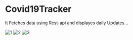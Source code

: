 # Covid19Tracker
It Fetches data using Rest-api and displayes daily Updates...

![1](https://user-images.githubusercontent.com/99630855/184478131-d36d127b-2908-48c8-999b-61a457f979bd.jpeg)
![2](https://user-images.githubusercontent.com/99630855/184478134-4030558a-a185-41e0-93a9-2ebc22b752e8.jpeg)
![3](https://user-images.githubusercontent.com/99630855/184478137-ecc8063f-5142-444b-a502-64c214efa53b.jpeg)

